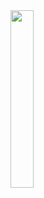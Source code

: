 <img width="27%" src="https://github-readme-stats.vercel.app/api/top-langs/?username=reepNao&layout=compact&count_private=true&theme=blue-green" />
